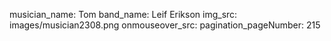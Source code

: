 musician_name: Tom
band_name: Leif Erikson
img_src: images/musician2308.png
onmouseover_src: 
pagination_pageNumber: 215